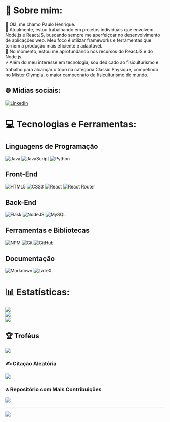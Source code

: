 # 💫 Sobre mim:
👋 Olá, me chamo Paulo Henrique. <br>🔭 Atualmente, estou trabalhando em projetos individuais que envolvem Node.js e ReactJS, buscando sempre me aperfeiçoar no desenvolvimento de aplicações web. Meu foco é utilizar frameworks e ferramentas que tornem a produção mais eficiente e adaptável. <br>🌱 No momento, estou me aprofundando nos recursos do ReactJS e do Node.js.<br>⚡ Além do meu interesse em tecnologia, sou dedicado ao fisiculturismo e trabalho para alcançar o topo na categoria Classic Physique, competindo no Mister Olympia, o maior campeonato de fisiculturismo do mundo.


## 🌐 Mídias sociais:
[![LinkedIn](https://img.shields.io/badge/LinkedIn-%230077B5.svg?logo=linkedin&logoColor=white)](https://linkedin.com/in/paulo-barbosa-61a860303) 

# 💻 Tecnologias e Ferramentas:

## Linguagens de Programação
![Java](https://img.shields.io/badge/java-%23ED8B00.svg?style=for-the-badge&logo=openjdk&logoColor=white) ![JavaScript](https://img.shields.io/badge/javascript-%23323330.svg?style=for-the-badge&logo=javascript&logoColor=%23F7DF1E) ![Python](https://img.shields.io/badge/python-3670A0?style=for-the-badge&logo=python&logoColor=ffdd54)

## Front-End
![HTML5](https://img.shields.io/badge/html5-%23E34F26.svg?style=for-the-badge&logo=html5&logoColor=white) ![CSS3](https://img.shields.io/badge/css3-%231572B6.svg?style=for-the-badge&logo=css3&logoColor=white) ![React](https://img.shields.io/badge/react-%2320232a.svg?style=for-the-badge&logo=react&logoColor=%2361DAFB) ![React Router](https://img.shields.io/badge/React_Router-CA4245?style=for-the-badge&logo=react-router&logoColor=white)

## Back-End
![Flask](https://img.shields.io/badge/flask-%23000.svg?style=for-the-badge&logo=flask&logoColor=white) ![NodeJS](https://img.shields.io/badge/node.js-6DA55F?style=for-the-badge&logo=node.js&logoColor=white) ![MySQL](https://img.shields.io/badge/mysql-4479A1.svg?style=for-the-badge&logo=mysql&logoColor=white)

## Ferramentas e Bibliotecas
![NPM](https://img.shields.io/badge/NPM-%23CB3837.svg?style=for-the-badge&logo=npm&logoColor=white) ![Git](https://img.shields.io/badge/git-%23F05033.svg?style=for-the-badge&logo=git&logoColor=white) ![GitHub](https://img.shields.io/badge/github-%23121011.svg?style=for-the-badge&logo=github&logoColor=white)

## Documentação
![Markdown](https://img.shields.io/badge/markdown-%23000000.svg?style=for-the-badge&logo=markdown&logoColor=white) ![LaTeX](https://img.shields.io/badge/latex-%23008080.svg?style=for-the-badge&logo=latex&logoColor=white)


# 📊 Estatísticas:
![](https://github-readme-stats.vercel.app/api?username=2007paulohenrique&theme=radical&hide_border=false&include_all_commits=false&count_private=false)<br/>
![](https://github-readme-streak-stats.herokuapp.com/?user=2007paulohenrique&theme=radical&hide_border=false)<br/>
![](https://github-readme-stats.vercel.app/api/top-langs/?username=2007paulohenrique&theme=radical&hide_border=false&include_all_commits=false&count_private=false&layout=compact)

## 🏆 Troféus
![](https://github-profile-trophy.vercel.app/?username=2007paulohenrique&theme=radical&no-frame=false&no-bg=false&margin-w=4)

### ✍️ Citação Aleatória
![](https://quotes-github-readme.vercel.app/api?type=horizontal&theme=radical)

### 🔝 Repositório com Mais Contribuições
![](https://github-contributor-stats.vercel.app/api?username=2007paulohenrique&limit=5&theme=radical&combine_all_yearly_contributions=true)

---
[![](https://visitcount.itsvg.in/api?id=2007paulohenrique&icon=5&color=1)](https://visitcount.itsvg.in)

<!-- Proudly created with GPRM ( https://gprm.itsvg.in ) -->
